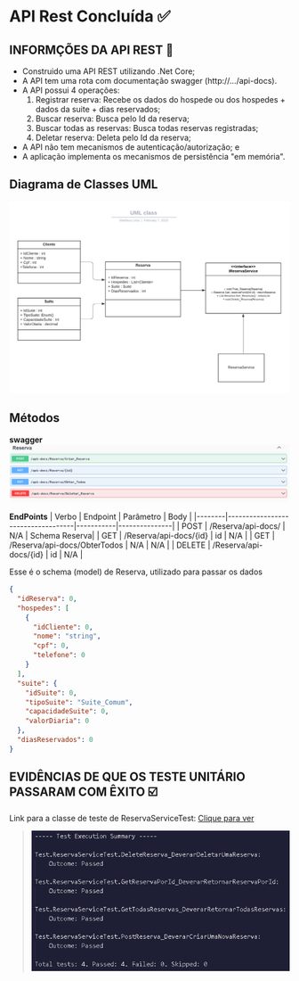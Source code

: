 # API Rest Concluída ✅
## INFORMÇÕES DA API REST 📝
- Construido uma API REST utilizando .Net Core;
- A API tem uma rota com documentação swagger (http://.../api-docs).
- A API possui 4 operações:
  1) Registrar reserva: Recebe os dados do hospede ou dos hospedes + dados da suite + dias reservados;
  2) Buscar reserva: Busca pelo Id da reserva;
  3) Buscar todas as reservas: Busca todas reservas registradas;
  4) Deletar reserva: Deleta pelo Id da reserva;
- A API não tem mecanismos de autenticação/autorização; e
- A aplicação implementa os mecanismos de persistência "em memória".

## Diagrama de Classes UML

<img src="./Img/Projeto_DiagramaDeClasses.png" />

## Métodos

**swagger**
<img src="./Img/Swagger.png" />

**EndPoints**
| Verbo  | Endpoint                          | Parâmetro | Body          |
|--------|-----------------------------------|-----------|---------------|
| POST   | /Reserva/api-docs/                | N/A       | Schema Reserva|
| GET    | /Reserva/api-docs/{id}            | id        | N/A           |
| GET    | /Reserva/api-docs/ObterTodos      | N/A       | N/A           |
| DELETE | /Reserva/api-docs/{id}            | id        | N/A           |

Esse é o schema (model) de Reserva, utilizado para passar os dados

```json
{
  "idReserva": 0,
  "hospedes": [
    {
      "idCliente": 0,
      "nome": "string",
      "cpf": 0,
      "telefone": 0
    }
  ],
  "suite": {
    "idSuite": 0,
    "tipoSuite": "Suite_Comum",
    "capacidadeSuite": 0,
    "valorDiaria": 0
  },
  "diasReservados": 0
}
```

## EVIDÊNCIAS DE QUE OS TESTE UNITÁRIO PASSARAM COM ÊXITO ☑️

Link para a classe de teste de ReservaServiceTest: [Clique para ver](https://github.com/ttheusLima/Web-Api-Sistema-de-Hospedagem/blob/main/Api/Test/ReservaServiceTest.cs)
>![img](Img/Teste-ReservaServiceTest.png/)
